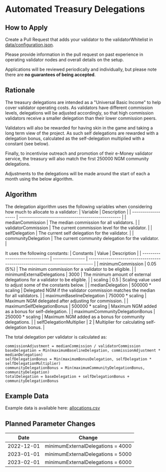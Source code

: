 # Automated Treasury Delegations

## How to Apply
Create a Pull Request that adds your validator to the validatorWhitelist in [data/configuration.json](data/configuration.json).

Please provide information in the pull request on past experience in operating validator nodes and overall details on the setup.

Applications will be reviewed periodically and individually, but please note there are **no guarantees of being accepted**.

## Rationale
The treasury delegations are intended as a "Universal Basic Income" to help cover validator operating costs.
As validators have different commission levels, delegations will be adjusted accordingly, so that high commission validators receive a
smaller delegation than their lower commission peers.

Validators will also be rewarded for having skin in the game and taking a long term view of the project.
As such self delegations are rewarded with a delegation bonus, calculated as the self-delegation multiplied with a constant (see below). 

Finally, to incentivise outreach and promotion of their e-Money validator service, the treasury will also match the first 250000 NGM community delegations. 

Adjustments to the delegations will be made around the start of each a month using the below algorithm. 

## Algorithm
The delegation algorithm uses the following variables when considering how much to allocate to a validator:
| Variable            | Description                                         |
| ------------------- | --------------------------------------------------- |
| medianCommission    | The median commission for all validators.           |
| validatorCommission | The current commission level for the validator.     |
| selfDelegation      | The current self delegation for the validator.      |
| communityDelegation | The current community delegation for the validator. |


It uses the following constants:
| Constants                       | Value            | Description                                                                      |
| ------------------------------- | ---------------- | -------------------------------------------------------------------------------- |
| minimumCommission               | 0.05 (5%)        | The minimum commission for a validator to be eligible.                           |
| minimumExternalDelegations      | 3000             | The minimum amount of external delegations for a validator to be eligible.       |
| scaling                         | 0.5              | Scaling value used to adjust some of the constants below.                        |
| medianDelegation                | 500000 * scaling | Delegated NGM if the validator commission matches the median for all validators. |
| maximumBaselineDelegation       | 750000 * scaling | Maximum NGM delegated after adjusting for commission.                            |
| maximumSelfDelegationBonus      | 500000 * scaling | Maximum NGM added as a bonus for self-delegation.                                |
| maximumCommunityDelegationBonus | 250000 * scaling | Maximum NGM added as a bonus for community delegations.                          |
| selfDelegationMultiplier        | 2                | Multiplier for calculating self-delegation bonus.                                |

The total delegation per validator is calculated as:
```
commissionAdjustment = medianCommission / validatorCommission
baseDelegation = Min(maximumBaselineDelegation, commissionAdjustment * medianDelegation)
selfDelegationBonus = Min(maximumBonusDelegation, selfDelegation * selfDelegationMultiplier)
communityDelegationBonus = Min(maximumCommunityDelegationBonus, communityDelegation)
totalDelegation = baseDelegation + selfDelegationBonus + communityDelegationBonus
```

## Example Data
Example data is available here: [allocations.csv](allocations.csv)

## Planned Parameter Changes
| Date                | Change                            |
| ------------------- | --------------------------------- |
| 2022-12-01          | minimumExternalDelegations = 4000 |
| 2023-01-01          | minimumExternalDelegations = 5000 |
| 2023-02-01          | minimumExternalDelegations = 6000 |
